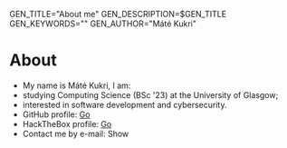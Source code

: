 GEN_TITLE="About me"
GEN_DESCRIPTION=$GEN_TITLE
GEN_KEYWORDS=""
GEN_AUTHOR="Máté Kukri"
###
# About
* My name is Máté Kukri, I am:
 * studying Computing Science (BSc '23) at the University of Glasgow;
 * interested in software development and cybersecurity.
* GitHub profile: <a href="https://github.com/kukrimate">Go</a>
* HackTheBox profile: <a href="https://www.hackthebox.eu/profile/244124">Go</a>
* Contact me by e-mail: <b id='s'></b> <a onclick="f();">Show</a>
